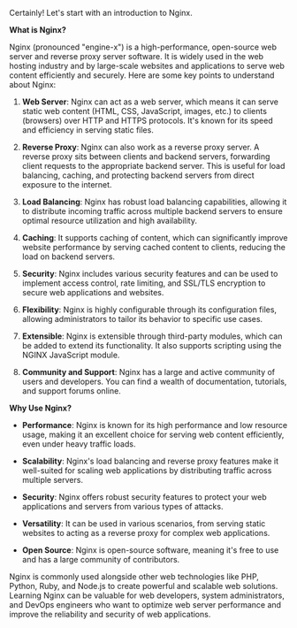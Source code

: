 Certainly! Let's start with an introduction to Nginx.

**What is Nginx?**

Nginx (pronounced "engine-x") is a high-performance, open-source web server and reverse proxy server software. It is widely used in the web hosting industry and by large-scale websites and applications to serve web content efficiently and securely. Here are some key points to understand about Nginx:

1. **Web Server**: Nginx can act as a web server, which means it can serve static web content (HTML, CSS, JavaScript, images, etc.) to clients (browsers) over HTTP and HTTPS protocols. It's known for its speed and efficiency in serving static files.

2. **Reverse Proxy**: Nginx can also work as a reverse proxy server. A reverse proxy sits between clients and backend servers, forwarding client requests to the appropriate backend server. This is useful for load balancing, caching, and protecting backend servers from direct exposure to the internet.

3. **Load Balancing**: Nginx has robust load balancing capabilities, allowing it to distribute incoming traffic across multiple backend servers to ensure optimal resource utilization and high availability.

4. **Caching**: It supports caching of content, which can significantly improve website performance by serving cached content to clients, reducing the load on backend servers.

5. **Security**: Nginx includes various security features and can be used to implement access control, rate limiting, and SSL/TLS encryption to secure web applications and websites.

6. **Flexibility**: Nginx is highly configurable through its configuration files, allowing administrators to tailor its behavior to specific use cases.

7. **Extensible**: Nginx is extensible through third-party modules, which can be added to extend its functionality. It also supports scripting using the NGINX JavaScript module.

8. **Community and Support**: Nginx has a large and active community of users and developers. You can find a wealth of documentation, tutorials, and support forums online.

**Why Use Nginx?**

- **Performance**: Nginx is known for its high performance and low resource usage, making it an excellent choice for serving web content efficiently, even under heavy traffic loads.

- **Scalability**: Nginx's load balancing and reverse proxy features make it well-suited for scaling web applications by distributing traffic across multiple servers.

- **Security**: Nginx offers robust security features to protect your web applications and servers from various types of attacks.

- **Versatility**: It can be used in various scenarios, from serving static websites to acting as a reverse proxy for complex web applications.

- **Open Source**: Nginx is open-source software, meaning it's free to use and has a large community of contributors.

Nginx is commonly used alongside other web technologies like PHP, Python, Ruby, and Node.js to create powerful and scalable web solutions. Learning Nginx can be valuable for web developers, system administrators, and DevOps engineers who want to optimize web server performance and improve the reliability and security of web applications.